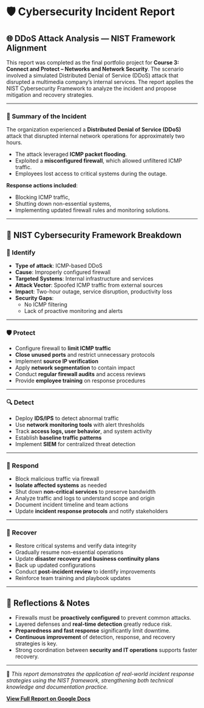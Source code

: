 # 🛡️ Cybersecurity Incident Report  

## 🌐 DDoS Attack Analysis — NIST Framework Alignment

This report was completed as the final portfolio project for **Course 3: Connect and Protect – Networks and Network Security**. The scenario involved a simulated Distributed Denial of Service (DDoS) attack that disrupted a multimedia company’s internal services. The report applies the NIST Cybersecurity Framework to analyze the incident and propose mitigation and recovery strategies.

---

### 📝 Summary of the Incident

The organization experienced a **Distributed Denial of Service (DDoS)** attack that disrupted internal network operations for approximately two hours.

- The attack leveraged **ICMP packet flooding**.
- Exploited a **misconfigured firewall**, which allowed unfiltered ICMP traffic.
- Employees lost access to critical systems during the outage.

**Response actions included**:

- Blocking ICMP traffic,
- Shutting down non-essential systems,
- Implementing updated firewall rules and monitoring solutions.

---

## 🔎 NIST Cybersecurity Framework Breakdown

### 🧩 Identify

- **Type of attack**: ICMP-based DDoS  
- **Cause**: Improperly configured firewall  
- **Targeted Systems**: Internal infrastructure and services  
- **Attack Vector**: Spoofed ICMP traffic from external sources  
- **Impact**: Two-hour outage, service disruption, productivity loss  
- **Security Gaps**:
  - No ICMP filtering  
  - Lack of proactive monitoring and alerts  

---

### 🛡️ Protect

- Configure firewall to **limit ICMP traffic**  
- **Close unused ports** and restrict unnecessary protocols  
- Implement **source IP verification**  
- Apply **network segmentation** to contain impact  
- Conduct **regular firewall audits** and access reviews  
- Provide **employee training** on response procedures  

---

### 🔍 Detect

- Deploy **IDS/IPS** to detect abnormal traffic  
- Use **network monitoring tools** with alert thresholds  
- Track **access logs, user behavior**, and system activity  
- Establish **baseline traffic patterns**  
- Implement **SIEM** for centralized threat detection  

---

### 🚨 Respond

- Block malicious traffic via firewall  
- **Isolate affected systems** as needed  
- Shut down **non-critical services** to preserve bandwidth  
- Analyze traffic and logs to understand scope and origin  
- Document incident timeline and team actions  
- Update **incident response protocols** and notify stakeholders  

---

### 🔧 Recover

- Restore critical systems and verify data integrity  
- Gradually resume non-essential operations  
- Update **disaster recovery and business continuity plans**  
- Back up updated configurations  
- Conduct **post-incident review** to identify improvements  
- Reinforce team training and playbook updates  

---

## 🧠 Reflections & Notes

- Firewalls must be **proactively configured** to prevent common attacks.  
- Layered defenses and **real-time detection** greatly reduce risk.  
- **Preparedness and fast response** significantly limit downtime.  
- **Continuous improvement** of detection, response, and recovery strategies is key.  
- Strong coordination between **security and IT operations** supports faster recovery.

---

📄 *This report demonstrates the application of real-world incident response strategies using the NIST framework, strengthening both technical knowledge and documentation practice.*

**[View Full Report on Google Docs](https://docs.google.com/document/d/1nxo3iBAMNsniyCoAEQBvQIvvd_1dIdjfdOQrRoPz0io/edit?usp=sharing)**
